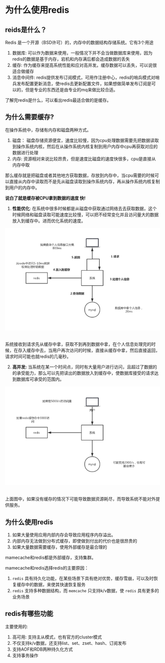 # 为什么使用redis

## reids是什么？
Redis 是一个开源（BSD许可）的，内存中的数据结构存储系统。它有3个用途

1. 数据库: 可以作为数据来使用，一般情况下并不会当做数据库来使用，因为redis的数据是基于内存，宕机和内存满后都会造成数据的丢失
2. 缓存: 作为缓存来提高系统性能和应对高并发。缓存数据可以丢失，可以说很适合做缓存
3. 消息中间件: redis提供发布订阅模式，可用作注册中心，redis的哨兵模式对哨兵发布配置更新消息，使redis去更新配置文件，如果想做简单发布订阅是可以的，但是专业的东西还是由专业的mq来做比较合适。

了解完redis是什么，可以看出redis最适合做的是缓存。


## 为什么需要缓存?
在操作系统中，存储有内存和磁盘两种方式。
1. 磁盘： 磁盘存储资源便宜，速度比较慢，因为cpu处理数据需要先把数据读取到操作系统内核，然后在从操作系统内核复制到用户内存中cpu再获取对应的数据进行处理
2. 内存: 资源相对来说比较昂贵，但是速度比磁盘的速度快很多，cpu是直接从内存中取

那么缓存就是把磁盘或者其他地方获取数据，存放到内存中，当cpu需要的时候可以直接从内存中读取而不是先从磁盘读取到操作系统内存，再从操作系统内核复制到用户的内存中。

**说白了就是缓存被CPU拿到数据的速度 快!**

1. **性能优化**:
在系统中很多时候都是从磁盘中获取通过网络去去获取数据，这个时候网络和磁盘读取可能速度比较慢，可以把不经常变化并且访问量大的数据放入到缓存中。进而优化系统的速度。

<div align="center"> <img src="https://github.com/gitXugx/doc-images/blob/master/images/redis/redis%E6%80%A7%E8%83%BD%E4%BC%98%E5%8C%96.jpg"  /> </div><br>


系统接收到请求先从缓存中拿，获取不到再到数据中拿，在个人信息处理完的时候，在存入缓存中去，当用户再次访问的时候，直接从缓存中拿，然后直接返回，请求时间可能也就redis的几毫秒。

2. **高并发:**
当系统在某一个时间点，同时有大量用户进行访问，且超过了数据的的承受能力，那么可以先把读出的数据放入到缓存中，使数据库接受的请求达到数据库可承受的范围内。


<div align="center"> <img src="https://github.com/gitXugx/doc-images/blob/master/images/redis/redis%E9%AB%98%E5%B9%B6%E5%8F%91%E6%94%AF%E6%8C%81.jpg"  /> </div><br>

上面图中，如果没有缓存的情况下可能导致数据资源耗尽，而导致系统不能对外提供服务。


## 为什么使用redis

1. 如果大量使用应用内部内存会导致应用程序内存溢出。
2. 内部内存无法做到分布式缓存，即使做到付出的代价也是很昂贵的
3. 如果大量数据需要缓存，使用外部缓存是最合理的

mamecache和redis都是外部缓存，支持集群。

mamecache和redis选择redis的主要原因：
 
 1. `redis` 具有持久化功能，在某些场景下具有绝对优势，缓存雪崩，可以及时恢复缓存中的数据，来使其快速恢复服务
 2. `redis` 支持多种数据结构，而 `memcache` 只支持k/v数据，使 `redis` 具有更多的业务场景
 

## redis有哪些功能

主要使用的: 

1. 高可用: 支持主从模式，也有官方的cluster模式
2. 不仅支持k/v数据，还支持list、set、zset、hash、订阅发布
3. 支持AOF和RDB两种持久化方式
4. 支持事务操作


















